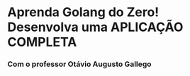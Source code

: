 <h1>Aprenda Golang do Zero! Desenvolva uma APLICAÇÃO COMPLETA</h1>
<h3>Com o professor Otávio Augusto Gallego</h3>
